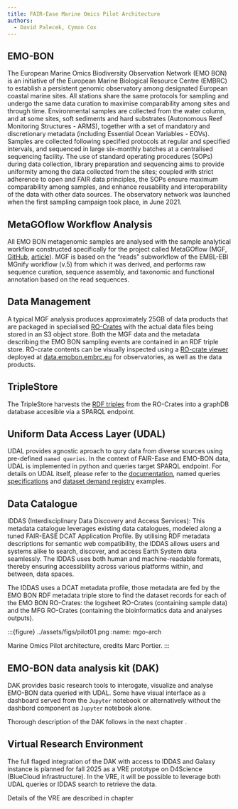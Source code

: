 ```yaml
---
title: FAIR-Ease Marine Omics Pilot Architecture
authors:
  - David Palecek, Cymon Cox
---
```


## EMO-BON

The European Marine Omics Biodiversity Observation Network (EMO BON) is an initiative of the European Marine Biological Resource Centre (EMBRC) to establish a persistent genomic observatory among designated European coastal marine sites. All stations share the same protocols for sampling and undergo the same data curation to maximise comparability among sites and through time. Environmental samples are collected from the water column, and at some sites, soft sediments and hard substrates (Autonomous Reef Monitoring Structures - ARMS), together with a set of mandatory and discretionary metadata (including Essential Ocean Variables - EOVs). Samples are collected following specified protocols at regular and specified intervals, and sequenced in large six-monthly batches at a centralised sequencing facility. The use of standard operating procedures (SOPs) during data collection, library preparation and sequencing aims to provide uniformity among the data collected from the sites; coupled with strict adherence to open and FAIR data principles, the SOPs ensure maximum comparability among samples, and enhance reusability and interoperability of the data with other data sources. The observatory network was launched when the first sampling campaign took place, in June 2021.

## MetaGOflow Workflow Analysis

All EMO BON metagenomic samples are analysed with the sample analytical workflow constructed specifically for the project called MetaGOflow (MGF, [GitHub](https://github.com/emo-bon/MetaGOflow), [article](https://www.google.com/url?sa=t&source=web&rct=j&opi=89978449&url=https://academic.oup.com/gigascience/article/doi/10.1093/gigascience/giad078/7321054&ved=2ahUKEwjB7uPzos6OAxWZU6QEHaIaBnAQFnoECAkQAQ&usg=AOvVaw0V5DTjRfljf8N0JigC0hd1)). MGF is based on the “reads” subworkflow of the EMBL-EBI MGnify workflow (v.5) from which it was derived, and performs raw sequence curation, sequence assembly, and taxonomic and functional annotation based on the read sequences.

## Data Management

A typical MGF analysis produces approximately 25GB of data products that are packaged in specialised [RO-Crates](https://github.com/emo-bon/metagoflow-data-products-ro-crate/tree/main) with the actual data files being stored in an S3 object store. Both the MGF data and the metadata describing the EMO BON sampling events are contained in an RDF triple store. RO-crate contents can be visually inspected using a [RO-crate viewer](https://github.com/vliz-be-opsci/space-to-pages) deployed at [data.emobon.embrc.eu](https://data.emobon.embrc.eu/#crates) for observatories, as well as the data products.

## TripleStore

The TripleStore harvests the [RDF triples](https://en.wikipedia.org/wiki/Semantic_triple) from the RO-Crates into a graphDB database accesible via a SPARQL endpoint.

## Uniform Data Access Layer (UDAL)

UDAL provides agnostic aproach to qury data from diverse sources using pre-defined `named queries`. In the context of FAIR-Ease and EMO-BON data, UDAL is implemented in python and queries target SPARQL endpoint. For details on UDAL itself, please refer to the [documentation](https://lab.fairease.eu/udal/), named queries [specifications](https://lab.fairease.eu/dataset-demand-register/docs/specification/) and [dataset demand registry](https://lab.fairease.eu/dataset-demand-register/registry/) examples.

## Data Catalogue

IDDAS (Interdisciplinary Data Discovery and Access Services): This metadata catalogue leverages existing data catalogues, modeled along a tuned FAIR-EASE DCAT Application Profile. By utilising RDF metadata descriptions for semantic web compatibility, the IDDAS allows users and systems alike to search, discover, and access Earth System data seamlessly. The IDDAS uses both human and machine-readable formats, thereby ensuring accessibility across various platforms within, and between, data spaces.

The IDDAS uses a DCAT metadata profile, those metadata are fed by the EMO BON RDF metadata triple store to find the dataset records for each of the EMO BON RO-Crates: the logsheet RO-Crates (containing sample data) and the MFG RO-Crates (containing the bioinformatics data and analyses outputs).

:::{figure} ../assets/figs/pilot01.png
:name: mgo-arch

Marine Omics Pilot architecture, credits Marc Portier.
:::

## EMO-BON data analysis kit (DAK)

DAK provides basic research tools to interogate, visualize and analyse EMO-BON data queried with UDAL. Some have visual interface as a dashboard served from the `Jupyter` notebook or alternatively without the dashbord component as `Jupyter` notebook alone.

Thorough description of the DAK follows in the next chapter [](./03-dak.md).

## Virtual Research Environment

The full flaged integration of the DAK with access to IDDAS and Galaxy instance is planned for fall 2025 as a VRE prototype on D4Science (BlueCloud infrastructure). In the VRE, it will be possible to leverage both UDAL queries or IDDAS search to retrieve the data.

Details of the VRE are described in chapter [](./04-vre.md)